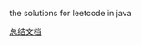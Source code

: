 the solutions for leetcode in java

[总结文档](https://github.com/FranksZhang/leetcode/blob/master/Summary.md)